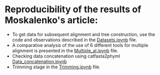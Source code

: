 #  Reproducibility of the results of Moskalenko's article:

- To get data for subsequent alignment and tree construction, use the code and observations described in the [Datasets.ipynb](https://github.com/BelyaevaAlex/-Crustacean-hoods-strive-for-power/blob/main/Moskalenko/Datasets.ipynb) file.
- A comparative analysis of the use of 6 different tools for multiple alignment is presented in the [Multiple_al.ipynb](https://github.com/BelyaevaAlex/-Crustacean-hoods-strive-for-power/blob/main/Moskalenko/Multiple_al.ipynb) file.
- Checking data concatenation using catfasta2phyml [Data_concatenation.ipynb](https://github.com/BelyaevaAlex/-Crustacean-hoods-strive-for-power/blob/main/Moskalenko/Data_concatenation.ipynb) 
- Trimming stage in the [Trimming.ipynb](https://github.com/BelyaevaAlex/-Crustacean-hoods-strive-for-power/blob/main/Moskalenko/Trimming.ipynb) file.
